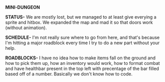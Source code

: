 ﻿**MINI-DUNGEON**
 
**STATUS-** We are mostly lost, but we managed to at least give everying a sprite and hitbox. We expanded the map and mad it so that doors work (without animation).    

**SCHEDULE-**  I'm not really sure where to go from here, and that's because I'm hitting a major roadblock every time I try to do a new part without your help.   

**ROADBLOCKS-** I have no idea how to make items fall on the ground and how to pick them up, how an inventory would work, how to format combat and have healthbar present in the top left with precentage of the bar filled based off of a number. Basically we don't know how to code.
